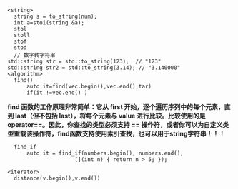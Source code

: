 ```
<string>
  string s = to_string(num);
  int a=stoi(string &a);
  stol
  stoll
  stof
  stod
  // 数字转字符串
std::string str = std::to_string(123);  // "123"
std::string str2 = std::to_string(3.14); // "3.140000"
<algorithm>
  find()
      auto it=find(vec.begin(),vec.end(),tar)
      if(it !=vec.end() )
```
**find 函数的工作原理非常简单：它从 first 开始，逐个遍历序列中的每个元素，直到 last（但不包括 last），将每个元素与 value 进行比较。比较使用的是 operator==。因此，你查找的类型必须支持 == 操作符，或者你可以为自定义类型重载该操作符，find函数支持使用索引查找，也可以用于string字符串！！！**  
```
  find_if
      auto it = find_if(numbers.begin(), numbers.end(), 
                     [](int n) { return n > 5; });

<iterator>
  distance(v.begin(),v.end())
```
